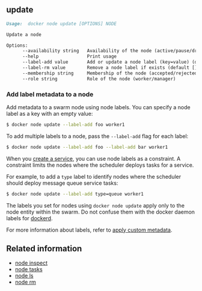 <!--[metadata]>
+++
title = "node update"
description = "The node update command description and usage"
keywords = ["resources, update, dynamically"]
advisory = "rc"
[menu.main]
parent = "smn_cli"
+++
<![end-metadata]-->

## update

```markdown
Usage:  docker node update [OPTIONS] NODE

Update a node

Options:
      --availability string   Availability of the node (active/pause/drain)
      --help                  Print usage
      --label-add value       Add or update a node label (key=value) (default [])
      --label-rm value        Remove a node label if exists (default [])
      --membership string     Membership of the node (accepted/rejected)
      --role string           Role of the node (worker/manager)
```

### Add label metadata to a node

Add metadata to a swarm node using node labels. You can specify a node label as
a key with an empty value:

``` bash
$ docker node update --label-add foo worker1
```

To add multiple labels to a node, pass the `--label-add` flag for each label:

``` bash
$ docker node update --label-add foo --label-add bar worker1
```

When you [create a service](service_create.md),
you can use node labels as a constraint. A constraint limits the nodes where the
scheduler deploys tasks for a service.

For example, to add a `type` label to identify nodes where the scheduler should
deploy message queue service tasks:

``` bash
$ docker node update --label-add type=queue worker1
```

The labels you set for nodes using `docker node update` apply only to the node
entity within the swarm. Do not confuse them with the docker daemon labels for
[dockerd]( ../../userguide/labels-custom-metadata.md#daemon-labels).

For more information about labels, refer to [apply custom
metadata](../../userguide/labels-custom-metadata.md).

## Related information

* [node inspect](node_inspect.md)
* [node tasks](node_tasks.md)
* [node ls](node_ls.md)
* [node rm](node_rm.md)
